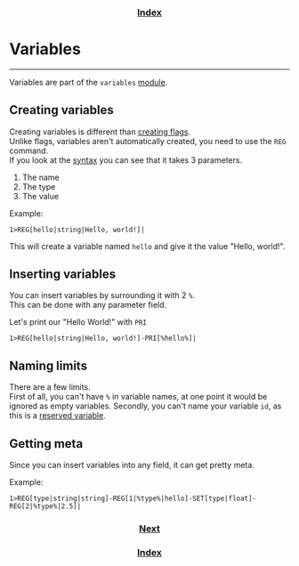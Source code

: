 <h3 align="center"><a href="index">Index</a></h3>

# Variables
-----

Variables are part of the `variables` [module](modules).  

## Creating variables
Creating variables is different than [creating flags](flags).  
Unlike flags, variables aren't automatically created, you need to use the `REG` command.  
If you look at the [syntax](syntax) you can see that it takes 3 parameters.  
1. The name
2. The type
3. The value

Example:
```
1>REG[hello|string|Hello, world!]|
```

This will create a variable named `hello` and give it the value "Hello, world!".  

## Inserting variables
You can insert variables by surrounding it with 2 `%`.  
This can be done with any parameter field.  

Let's print our "Hello World!" with `PRI`
```
1>REG[hello|string|Hello, world!]-PRI[%hello%]|
```

## Naming limits
There are a few limits.  
First of all, you can't have `%` in variable names, at one point it would be ignored as empty variables.
Secondly, you can't name your variable `id`, as this is a [reserved variable](fel-misc).

## Getting meta
Since you can insert variables into any field, it can get pretty meta.  

Example:
```
1>REG[type|string|string]-REG[1|%type%|hello]-SET[type|float]-REG[2|%type%|2.5]|
```

<h3 align="center"><a href="scope">Next</a></h3>
<h3 align="center"><a href="index">Index</a></h3>
